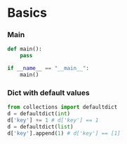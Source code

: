 # Basics

### Main 
```python
def main():
    pass

if __name__ == "__main__":
    main()
```

### Dict with default values
```python
from collections import defaultdict
d = defaultdict(int)
d['key'] += 1 # d['key'] == 1
d = defaultdict(list)
d['key'].append(1) # d['key'] == [1]
```
